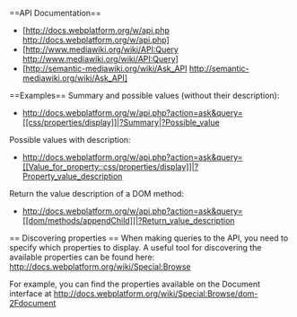 ==API Documentation==
* [http://docs.webplatform.org/w/api.php http://docs.webplatform.org/w/api.php]
* [http://www.mediawiki.org/wiki/API:Query http://www.mediawiki.org/wiki/API:Query]
* [http://semantic-mediawiki.org/wiki/Ask_API http://semantic-mediawiki.org/wiki/Ask_API]

==Examples==
Summary and possible values (without their description):
* <nowiki>http://docs.webplatform.org/w/api.php?action=ask&query=[[css/properties/display]]|?Summary|?Possible_value</nowiki>

Possible values with description:
* <nowiki>http://docs.webplatform.org/w/api.php?action=ask&query=[[Value_for_property::css/properties/display]]|?Property_value_description</nowiki>

Return the value description of a DOM method:
* <nowiki>http://docs.webplatform.org/w/api.php?action=ask&query=[[dom/methods/appendChild]]|?Return_value_description</nowiki>

== Discovering properties ==
When making queries to the API, you need to specify which properties to display. A useful tool for discovering the available properties can be found here:
http://docs.webplatform.org/wiki/Special:Browse

For example, you can find the properties available on the Document interface at http://docs.webplatform.org/wiki/Special:Browse/dom-2Fdocument